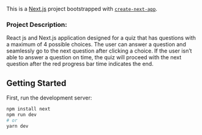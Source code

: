 This is a [Next.js](https://nextjs.org/) project bootstrapped with [`create-next-app`](https://github.com/vercel/next.js/tree/canary/packages/create-next-app).
### Project Description:

React js and Next.js application designed for a quiz that has questions with a maximum of 4 possible choices. The user can answer a question and seamlessly go to the next question after clicking a choice. If the user isn’t able to answer a question on time, the quiz will proceed with the next question after the red progress bar time indicates the end.

## Getting Started

First, run the development server:

```bash
npm install next 
npm run dev
# or
yarn dev
```
